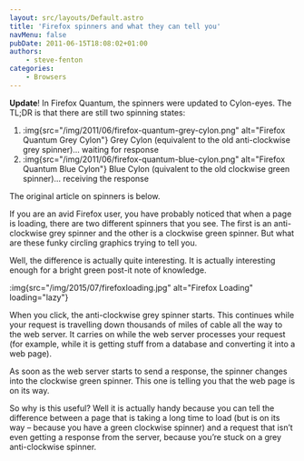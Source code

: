 ```yaml
---
layout: src/layouts/Default.astro
title: 'Firefox spinners and what they can tell you'
navMenu: false
pubDate: 2011-06-15T18:08:02+01:00
authors:
    - steve-fenton
categories:
    - Browsers
---
```


**Update**! In Firefox Quantum, the spinners were updated to Cylon-eyes. The TL;DR is that there are still two spinning states:

1. :img{src="/img/2011/06/firefox-quantum-grey-cylon.png" alt="Firefox Quantum Grey Cylon"}
    Grey Cylon (equivalent to the old anti-clockwise grey spinner)… waiting for response
2. :img{src="/img/2011/06/firefox-quantum-blue-cylon.png" alt="Firefox Quantum Blue Cylon"}
    Blue Cylon (quivalent to the old clockwise green spinner)… receiving the response

The original article on spinners is below.

If you are an avid Firefox user, you have probably noticed that when a page is loading, there are two different spinners that you see. The first is an anti-clockwise grey spinner and the other is a clockwise green spinner. But what are these funky circling graphics trying to tell you.

Well, the difference is actually quite interesting. It is actually interesting enough for a bright green post-it note of knowledge.

:img{src="/img/2015/07/firefoxloading.jpg" alt="Firefox Loading" loading="lazy"}

When you click, the anti-clockwise grey spinner starts. This continues while your request is travelling down thousands of miles of cable all the way to the web server. It carries on while the web server processes your request (for example, while it is getting stuff from a database and converting it into a web page).

As soon as the web server starts to send a response, the spinner changes into the clockwise green spinner. This one is telling you that the web page is on its way.

So why is this useful? Well it is actually handy because you can tell the difference between a page that is taking a long time to load (but is on its way – because you have a green clockwise spinner) and a request that isn’t even getting a response from the server, because you’re stuck on a grey anti-clockwise spinner.